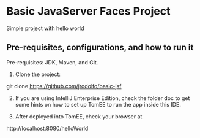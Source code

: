 # Basic JavaServer Faces Project

Simple project with hello world

## Pre-requisites, configurations, and how to run it

Pre-requisites: JDK, Maven, and Git.

1) Clone the project:

  git clone https://github.com/jrodolfo/basic-jsf

2) If you are using IntelliJ Enterprise Edition, check the folder doc to get some hints on how to set up TomEE to run the app inside this IDE.

3) After deployed into TomEE, check your browser at

  http://localhost:8080/helloWorld


